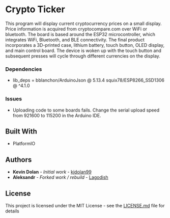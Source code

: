 # Crypto Ticker

This program will display current cryptocurrency prices on a small display. Price information is acquired from cryptocompare.com over WiFi or bluetooth. The board is based around the ESP32 microcontroller, which integrates WiFi, Bluetooth, and BLE connectivity. The final product incorporates a 3D-printed case, lithium battery, touch button, OLED display, and main control board. The device is woken up with the touch button and subsequent presses will cycle through different currencies on the display.


### Dependencies 

* lib_deps =
    bblanchon/ArduinoJson @  5.13.4
    squix78/ESP8266_SSD1306 @ ^4.1.0

### Issues

* Uploading code to some boards fails. Change the serial upload speed from 921600 to 115200 in the Arduino IDE.

## Built With

* PlatformIO

## Authors

* **Kevin Dolan** - *Initial work* - [kjdolan99](https://github.com/kjdolan99)
* **Aleksandr** - *Forked work / rebuild* - [Lagodish](https://github.com/lagodish)

## License

This project is licensed under the MIT License - see the [LICENSE.md](LICENSE.md) file for details
